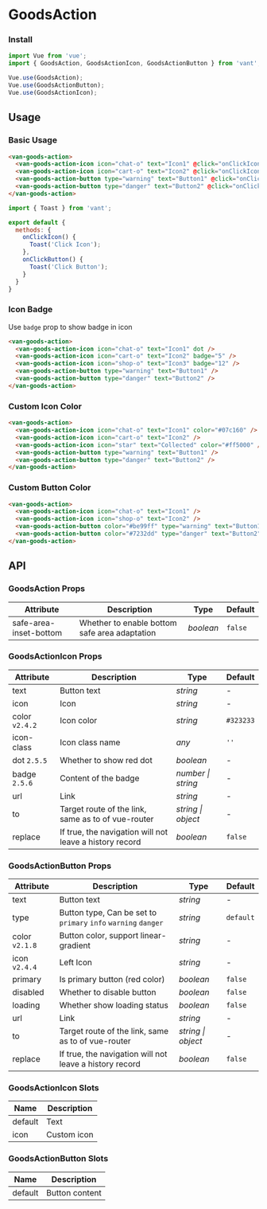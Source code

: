 # GoodsAction

### Install

```js
import Vue from 'vue';
import { GoodsAction, GoodsActionIcon, GoodsActionButton } from 'vant';

Vue.use(GoodsAction);
Vue.use(GoodsActionButton);
Vue.use(GoodsActionIcon);
```

## Usage

### Basic Usage

```html
<van-goods-action>
  <van-goods-action-icon icon="chat-o" text="Icon1" @click="onClickIcon" />
  <van-goods-action-icon icon="cart-o" text="Icon2" @click="onClickIcon" />
  <van-goods-action-button type="warning" text="Button1" @click="onClickButton" />
  <van-goods-action-button type="danger" text="Button2" @click="onClickButton" />
</van-goods-action>
```

```js
import { Toast } from 'vant';

export default {
  methods: {
    onClickIcon() {
      Toast('Click Icon');
    },
    onClickButton() {
      Toast('Click Button');
    }
  }
}
```

### Icon Badge

Use `badge` prop to show badge in icon

```html
<van-goods-action>
  <van-goods-action-icon icon="chat-o" text="Icon1" dot />
  <van-goods-action-icon icon="cart-o" text="Icon2" badge="5" />
  <van-goods-action-icon icon="shop-o" text="Icon3" badge="12" />
  <van-goods-action-button type="warning" text="Button1" />
  <van-goods-action-button type="danger" text="Button2" />
</van-goods-action>
```

### Custom Icon Color

```html
<van-goods-action>
  <van-goods-action-icon icon="chat-o" text="Icon1" color="#07c160" />
  <van-goods-action-icon icon="cart-o" text="Icon2" />
  <van-goods-action-icon icon="star" text="Collected" color="#ff5000" />
  <van-goods-action-button type="warning" text="Button1" />
  <van-goods-action-button type="danger" text="Button2" />
</van-goods-action>
```

### Custom Button Color

```html
<van-goods-action>
  <van-goods-action-icon icon="chat-o" text="Icon1" />
  <van-goods-action-icon icon="shop-o" text="Icon2" />
  <van-goods-action-button color="#be99ff" type="warning" text="Button1" />
  <van-goods-action-button color="#7232dd" type="danger" text="Button2" />
</van-goods-action>
```

## API

### GoodsAction Props

| Attribute | Description | Type | Default |
|------|------|------|------|
| safe-area-inset-bottom | Whether to enable bottom safe area adaptation | *boolean* | `false` |

### GoodsActionIcon Props

| Attribute | Description | Type | Default |
|------|------|------|------|
| text | Button text | *string* | - |
| icon | Icon | *string* | - |
| color `v2.4.2` | Icon color | *string* | `#323233` |
| icon-class | Icon class name | *any* | `''` |
| dot `2.5.5` | Whether to show red dot | *boolean* | - |
| badge `2.5.6` | Content of the badge | *number \| string* | - |
| url | Link | *string* | - |
| to | Target route of the link, same as to of vue-router | *string \| object* | - |
| replace | If true, the navigation will not leave a history record | *boolean* | `false` |

### GoodsActionButton Props

| Attribute | Description | Type | Default |
|------|------|------|------|
| text | Button text | *string* | - |
| type | Button type, Can be set to `primary` `info` `warning` `danger` | *string* | `default` |
| color `v2.1.8` | Button color, support linear-gradient | *string* | - |
| icon `v2.4.4` | Left Icon | *string* | - |
| primary | Is primary button (red color) | *boolean* | `false` |
| disabled | Whether to disable button | *boolean* | `false` |
| loading | Whether show loading status | *boolean* | `false` |
| url | Link | *string* | - |
| to | Target route of the link, same as to of vue-router | *string \| object* | - |
| replace | If true, the navigation will not leave a history record | *boolean* | `false` |

### GoodsActionIcon Slots

| Name | Description |
|------|------|
| default | Text |
| icon | Custom icon |

### GoodsActionButton Slots

| Name | Description |
|------|------|
| default | Button content |
